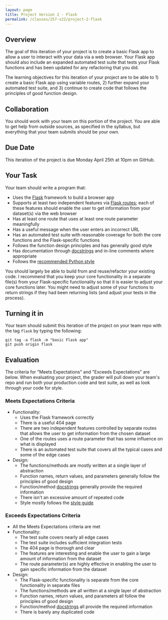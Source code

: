 ```yaml
---
layout: page
title: Project Version 2 - Flask
permalink: /classes/257-s22/project-2-flask
---
```


## Overview

The goal of this iteration of your project is to create a basic Flask app to allow a user to interact with your data via a web browser.
Your Flask app should also include an expanded automated test suite that tests your Flask functions and has been updated for any refactoring that you did.

The learning objectives for this iteration of your project are to be able to 1) create a basic Flask app using variable routes, 2) further expand your automated test suite, and 3) continue to create code that follows the principles of good function design.

## Collaboration

You should work with your team on this portion of the project.
You are able to get help from outside sources, as specified in the syllabus, but everything that your team submits should be your own.

## Due Date

This iteration of the project is due Monday April 25th at 10pm on GitHub.

## Your Task

Your team should write a program that:
* Uses the [Flask](https://flask.palletsprojects.com/en/2.1.x/) framework to build a browser app
* Supports at least two independent features via [Flask routes](https://pythonbasics.org/flask-tutorial-routes/); each of these features should enable the user to get information from your dataset(s) via the web browser
* Has at least one route that uses at least one route parameter meaningfully
* Has a useful message when the user enters an incorrect URL
* Has an automated test suite with reasonable coverage for both the core functions and the Flask-specific functions
* Follows the function design principles and has generally good style
* Has documentation through [docstrings](https://peps.python.org/pep-0257/) and in-line comments where appropriate
* Follows the [recommended Python style](https://peps.python.org/pep-0008/)

You should largely be able to build from and reuse/refactor your existing code. I recommend that you keep your core functionality in a separate file(s) from your Flask-specific functionality so that it is easier to adjust your core functions later. You might need to adjust some of your functions to return strings if they had been returning lists (and adjust your tests in the process).

## Turning it in

Your team should submit this iteration of the project on your team repo with the tag `flask` by typing the following:

```
git tag -a flask -m "basic Flask app"
git push origin flask
```

## Evaluation

The criteria for "Meets Expectations" and "Exceeds Expectations" are below.
When evaluating your project, the grader will pull down your team's repo and run both your production code and test suite, as well as look through your code for style.

### Meets Expectations Criteria
* Functionality:
  * Uses the Flask framework correctly
  * There is a useful 404 page
  * There are two independent features controlled by separate routes that allows the user to get information from the chosen dataset
  * One of the routes uses a route parameter that has some influence on what is displayed
  * There is an automated test suite that covers all the typical cases and some of the edge cases
* Design:
  * The functions/methods are mostly written at a single layer of abstraction
  * Function names, return values, and parameters generally follow the principles of good design
  * Function/method [docstrings](https://peps.python.org/pep-0257/) generally provide the required information
  * There isn't an excessive amount of repeated code
  * Style mostly follows the [style guide](https://peps.python.org/pep-0008/)

### Exceeds Expectations Criteria
* All the Meets Expectations criteria are met
* Functionality:
  * The test suite covers nearly all edge cases
  * The test suite includes sufficient integration tests
  * The 404 page is thorough and clear
  * The features are interesting and enable the user to gain a large amount of information from the dataset
  * The route parameter(s) are highly effective in enabling the user to gain specific information from the dataset
* Design:
  * The Flask-specific functionality is separate from the core functionality in separate files
  * The functions/methods are all written at a single layer of abstraction
  * Function names, return values, and parameters all follow the principles of good design
  * Function/method [docstrings](https://peps.python.org/pep-0257/) all provide the required information
  * There is barely any duplicated code




